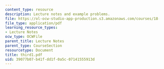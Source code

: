 ```yaml
---
content_type: resource
description: Lecture notes and example problems.
file: https://ol-ocw-studio-app-production.s3.amazonaws.com/courses/18-305-advanced-analytic-methods-in-science-and-engineering-fall-2004/39077b07b41fdd1f0a5c07141555913d_third1.pdf
file_type: application/pdf
learning_resource_types:
- Lecture Notes
ocw_type: OCWFile
parent_title: Lecture Notes
parent_type: CourseSection
resourcetype: Document
title: third1.pdf
uid: 39077b07-b41f-dd1f-0a5c-07141555913d
---
```

